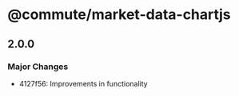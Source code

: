# @commute/market-data-chartjs

## 2.0.0

### Major Changes

- 4127f56: Improvements in functionality
